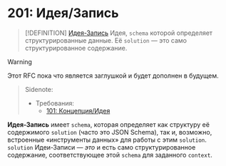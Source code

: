 # 201: Идея/Запись

> [!DEFINITION] [Идея-Запись](./000_glossary.md)
> Идея, `schema` которой определяет структурированные данные. Её `solution` — это само структурированное содержание.

> [!WARNING]
> Этот RFC пока что является заглушкой и будет дополнен в будущем.

> Sidenote:
> - Требования:
>   - [101: Концепция/Идея](./101_concept_idea.md)

**Идея-Запись** имеет `schema`, которая определяет как структуру её содержимого `solution` (часто это JSON Schema), так и, возможно, встроенные «инструменты данных» для работы с этим `solution`. `solution` Идеи-Записи — _это_ и есть само структурированное содержание, соответствующее этой `schema` для заданного `context`.
